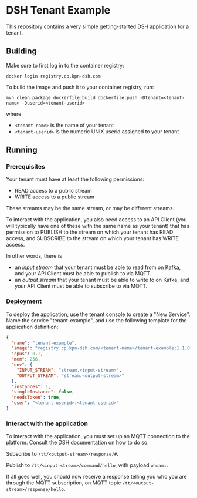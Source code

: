 # DSH Tenant Example

This repository contains a very simple getting-started DSH application for a
tenant.

## Building

Make sure to first log in to the container registry:

```
docker login registry.cp.kpn-dsh.com
```

To build the image and push it to your container registry, run:

```
mvn clean package dockerfile:build dockerfile:push -Dtenant=<tenant-name> -Duserid=<tenant-userid>
```

where 
* `<tenant-name>` is the name of your tenant
* `<tenant-userid>` is the numeric UNIX userid assigned to your tenant

## Running

### Prerequisites

Your tenant must have at least the following permissions:
* READ access to a public stream
* WRITE access to a public stream

These streams may be the same stream, or may be different streams.

To interact with the application, you also need access to an API Client (you
will typically have one of these with the same name as your tenant) that has
permission to PUBLISH to the stream on which your tenant has READ access, and
SUBSCRIBE to the stream on which your tenant has WRITE access.

In other words, there is
* an _input stream_ that your tenant must be able to read from on Kafka, and
  your API Client must be able to publish to via MQTT.
* an _output stream_ that your tenant must be able to write to on Kafka, and
  your API Client must be able to subscribe to via MQTT.

### Deployment

To deploy the application, use the tenant console to create a "New Service".
Name the service "tenant-example", and use the following template for the
application definition:

```json
{
  "name": "tenant-example",
  "image": "registry.cp.kpn-dsh.com/<tenant-name>/tenant-example:1.1.0",
  "cpus": 0.1,
  "mem": 256,
  "env": {
    "INPUT_STREAM": "stream.<input-stream>",
    "OUTPUT_STREAM": "stream.<output-stream>"
  },
  "instances": 1,
  "singleInstance": false,
  "needsToken": true,
  "user": "<tenant-userid>:<tenant-userid>"
}
```

### Interact with the application

To interact with the application, you must set up an MQTT connection to the
platform. Consult the DSH documentation on how to do so.

Subscribe to `/tt/<output-stream>/response/#`.

Publish to `/tt/<input-stream>/command/hello`, with payload `whoami`.

If all goes well, you should now receive a response telling you who you are
through the MQTT subscription, on MQTT topic
`/tt/<output-stream>/response/hello`.
